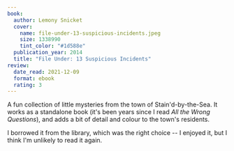 ```yaml
---
book:
  author: Lemony Snicket
  cover:
    name: file-under-13-suspicious-incidents.jpeg
    size: 1338990
    tint_color: "#1d588e"
  publication_year: 2014
  title: "File Under: 13 Suspicious Incidents"
review:
  date_read: 2021-12-09
  format: ebook
  rating: 3
---
```


A fun collection of little mysteries from the town of Stain'd-by-the-Sea.
It works as a standalone book (it's been years since I read *All the Wrong Questions*), and adds a bit of detail and colour to the town's residents.

I borrowed it from the library, which was the right choice -- I enjoyed it, but I think I'm unlikely to read it again.
